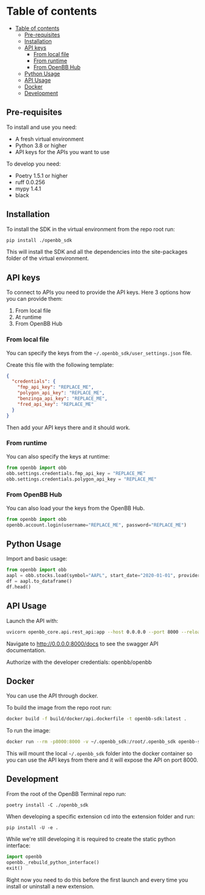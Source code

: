 # Table of contents

- [Table of contents](#table-of-contents)
  - [Pre-requisites](#pre-requisites)
  - [Installation](#installation)
  - [API keys](#api-keys)
    - [From local file](#from-local-file)
    - [From runtime](#from-runtime)
    - [From OpenBB Hub](#from-openbb-hub)
  - [Python Usage](#python-usage)
  - [API Usage](#api-usage)
  - [Docker](#docker)
  - [Development](#development)

## Pre-requisites

To install and use you need:

- A fresh virtual environment
- Python 3.8 or higher
- API keys for the APIs you want to use

To develop you need:

- Poetry 1.5.1 or higher
- ruff 0.0.256
- mypy 1.4.1
- black

## Installation

To install the SDK in the virtual environment from the repo root run:

```bash
pip install ./openbb_sdk
```

This will install the SDK and all the dependencies into the site-packages folder of the virtual environment.

## API keys

To connect to APIs you need to provide the API keys. Here 3 options how you can provide them:

1. From local file
2. At runtime
3. From OpenBB Hub

### From local file

You can specify the keys from the `~/.openbb_sdk/user_settings.json` file.

Create this file with the following template:

```json
{
  "credentials": {
    "fmp_api_key": "REPLACE_ME",
    "polygon_api_key": "REPLACE_ME",
    "benzinga_api_key": "REPLACE_ME",
    "fred_api_key": "REPLACE_ME"
  }
}
```

Then add your API keys there and it should work.

### From runtime

You can also specify the keys at runtime:

```python
from openbb import obb
obb.settings.credentials.fmp_api_key = "REPLACE_ME"
obb.settings.credentials.polygon_api_key = "REPLACE_ME"
```

### From OpenBB Hub

You can also load your the keys from the OpenBB Hub.

```python
from openbb import obb
openbb.account.login(username="REPLACE_ME", password="REPLACE_ME")
```

## Python Usage

Import and basic usage:

```python
from openbb import obb
aapl = obb.stocks.load(symbol="AAPL", start_date="2020-01-01", provider="fmp")
df = aapl.to_dataframe()
df.head()
```

## API Usage

Launch the API with:

```bash
uvicorn openbb_core.api.rest_api:app --host 0.0.0.0 --port 8000 --reload
```

Navigate to <http://0.0.0.0:8000/docs> to see the swagger API documentation.

Authorize with the developer credentials: openbb/openbb

## Docker

You can use the API through docker.

To build the image from the repo root run:

```bash
docker build -f build/docker/api.dockerfile -t openbb-sdk:latest .
```

To run the image:

```bash
docker run --rm -p8000:8000 -v ~/.openbb_sdk:/root/.openbb_sdk openbb-sdk:latest
```

This will mount the local `~/.openbb_sdk` folder into the docker container so you can use the API keys from there and it will expose the API on port 8000.

## Development

From the root of the OpenBB Terminal repo run:

`poetry install -C ./openbb_sdk`

When developing a specific extension cd into the extension folder and run:

`pip install -U -e .`

While we're still developing it is required to create the static python interface:

```python
import openbb
openbb._rebuild_python_interface()
exit()
```

Right now you need to do this before the first launch and every time you install or uninstall a new extension.
